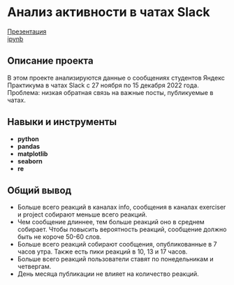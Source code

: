 # Анализ активности в чатах Slack
[Презентация](https://docs.google.com/presentation/d/1ThvmChjVo_Uw4cHfgBDhNXiTT18hcJwcXNV2B-n-Xqg/edit?usp=drive_link)              
[ipynb](https://github.com/lisaryap/Portfolio/blob/main/Messages%20and%20reactions/Practicum%20posts%20-%20Elizaveta%20Ryapolova.ipynb)

## Описание проекта

В этом проекте анализируются данные о сообщениях студентов Яндекс Практикума в чатах Slack с 27 ноября по 15 декабря 2022 года. Проблема: низкая обратная связь на важные посты, публикуемые в чатах.

## Навыки и инструменты

- **python**
- **pandas**
- **matplotlib**
- **seaborn**
- **re**

## 

## Общий вывод

- Больше всего реакций в каналах info, сообщения в каналах exerciser и project собирают меньше всего реакций.
- Чем сообщение длиннее, тем больше реакций оно в среднем собирает. Чтобы повысить вероятность реакций, сообщение должно быть не короче 50-60 слов.
- Больше всего реакций собирают сообщения, опубликованные в 7 часов утра. Также есть пики реакций в 10, 13 и 17 часов.
- Больше всего реакций пользователи ставят по понедельникам и четвергам.
- День месяца публикации не влияет на количество реакций.
